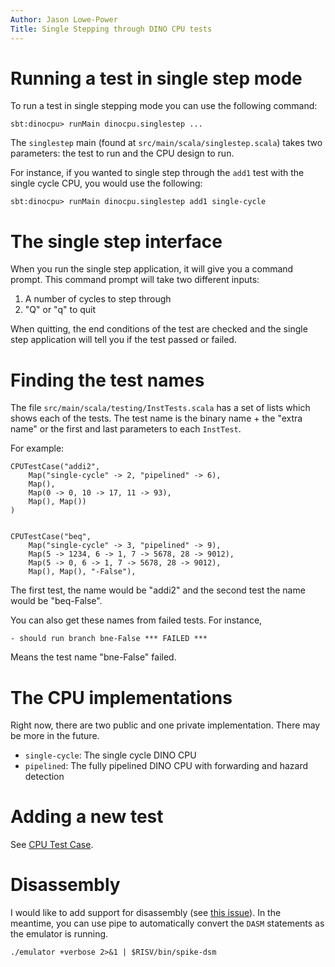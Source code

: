 ```yaml
---
Author: Jason Lowe-Power
Title: Single Stepping through DINO CPU tests
---
```


# Running a test in single step mode

To run a test in single stepping mode you can use the following command:

```
sbt:dinocpu> runMain dinocpu.singlestep ...
```

The `singlestep` main (found at `src/main/scala/singlestep.scala`) takes two parameters: the test to run and the CPU design to run.

For instance, if you wanted to single step through the `add1` test with the single cycle CPU, you would use the following:

```
sbt:dinocpu> runMain dinocpu.singlestep add1 single-cycle
```

# The single step interface

When you run the single step application, it will give you a command prompt.
This command prompt will take two different inputs:
1. A number of cycles to step through
2. "Q" or "q" to quit

When quitting, the end conditions of the test are checked and the single step application will tell you if the test passed or failed.

# Finding the test names

The file `src/main/scala/testing/InstTests.scala` has a set of lists which shows each of the tests.
The test name is the binary name + the "extra name" or the first and last parameters to each `InstTest`.

For example:

```
CPUTestCase("addi2",
    Map("single-cycle" -> 2, "pipelined" -> 6),
    Map(),
    Map(0 -> 0, 10 -> 17, 11 -> 93),
    Map(), Map())
)


CPUTestCase("beq",
    Map("single-cycle" -> 3, "pipelined" -> 9),
    Map(5 -> 1234, 6 -> 1, 7 -> 5678, 28 -> 9012),
    Map(5 -> 0, 6 -> 1, 7 -> 5678, 28 -> 9012),
    Map(), Map(), "-False"),
```

The first test, the name would be "addi2" and the second test the name would be "beq-False".

You can also get these names from failed tests.
For instance,

```
- should run branch bne-False *** FAILED ***
```

Means the test name "bne-False" failed.

# The CPU implementations

Right now, there are two public and one private implementation.
There may be more in the future.

- `single-cycle`: The single cycle DINO CPU
- `pipelined`: The fully pipelined DINO CPU with forwarding and hazard detection

# Adding a new test

See [CPU Test Case](testing.md#cpu-test-case).

# Disassembly

I would like to add support for disassembly (see [this issue](https://github.com/jlpteaching/dinocpu-private/issues/18)).
In the meantime, you can use pipe to automatically convert the `DASM` statements as the emulator is running.

```
./emulator +verbose 2>&1 | $RISV/bin/spike-dsm
```
